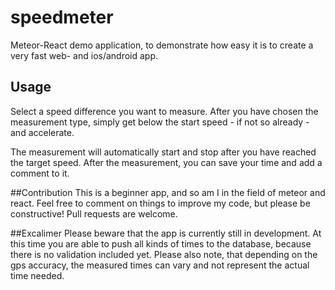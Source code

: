 # speedmeter
Meteor-React demo application, to demonstrate how easy it is to create a very fast web- and ios/android app.

## Usage
Select a speed difference you want to measure. After you have chosen the measurement type, simply get below the start speed - if not so already - and accelerate.

The measurement will automatically start and stop after you have reached the target speed.
After the measurement, you can save your time and add a comment to it.

##Contribution
This is a beginner app, and so am I in the field of meteor and react. Feel free to comment on things to improve my code, but please be constructive!
Pull requests are welcome.

##Excalimer
Please beware that the app is currently still in development.
At this time you are able to push all kinds of times to the database, because there is no validation included yet.
Please also note, that depending on the gps accuracy, the measured times can vary and not represent the actual time needed.
